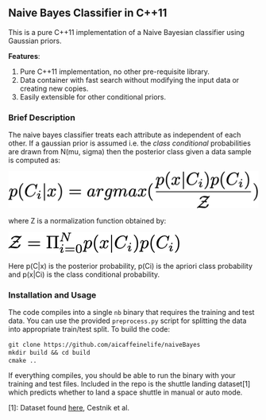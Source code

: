 ## Naive Bayes Classifier in C++11

This is a pure C++11 implementation of a Naive Bayesian classifier using Gaussian priors.

**Features**:
1. Pure C++11 implementation, no other pre-requisite library.
2. Data container with fast search without modifying the input data or creating new copies.
3. Easily extensible for other conditional priors.


### Brief Description 

The naive bayes classifier treats each attribute as independent of each other. If a gaussian prior is assumed i.e. the _class conditional_ probabilities are drawn from N(mu, sigma) then the posterior class given a data sample is computed as:

<img src="figs/bayes_classifier.png" />

where Z is a normalization function obtained by:

<img src="figs/lower_factor.png" />

Here p(C|x) is the posterior probability, p(Ci) is the apriori class probability and p(x|Ci) is the class conditional probability. 

### Installation and Usage

The code compiles into a single `nb` binary that requires the training and test data. You can use the provided `preprocess.py` script for splitting the data into appropriate train/test split. To build the code:

```
git clone https://github.com/aicaffeinelife/naiveBayes
mkdir build && cd build 
cmake ..
``` 

If everything compiles, you should be able to run the binary with your training and test files. Included in the repo is the shuttle landing dataset[1] which predicts whether to land a space shuttle in manual or auto mode.


[1]: Dataset found [here](https://archive.ics.uci.edu/ml/datasets/Shuttle+Landing+Control), Cestnik et al.

